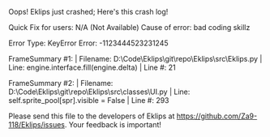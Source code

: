 Oops! Eklips just crashed;
Here's this crash log!

Quick Fix for users: N/A (Not Available)
Cause of error: bad coding skillz

Error Type: KeyError
Error: -1123444523231245

FrameSummary #1:
  | Filename: D:\Code\Eklips\git\repo\Eklips\src\Eklips.py
  | Line: engine.interface.fill(engine.delta)
  | Line #: 21

FrameSummary #2:
  | Filename: D:\Code\Eklips\git\repo\Eklips\src\classes\UI.py
  | Line: self.sprite_pool[spr].visible = False
  | Line #: 293


Please send this file to the developers of Eklips at https://github.com/Za9-118/Eklips/issues. 
Your feedback is important!